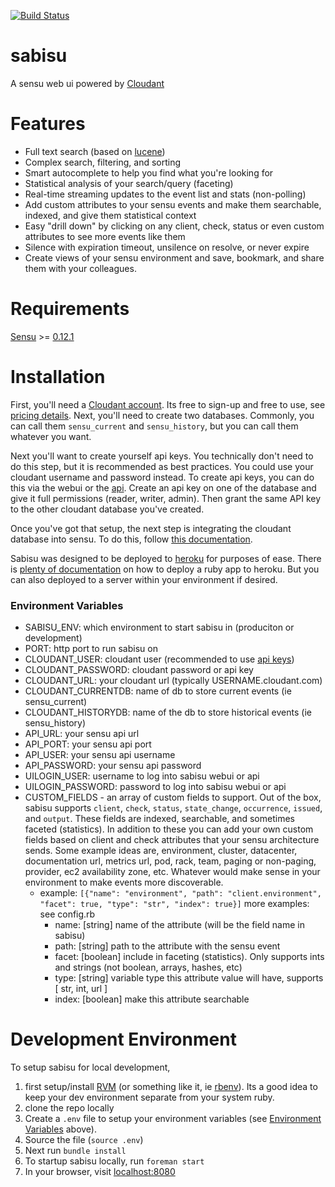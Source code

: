 [![Build Status](https://magnum.travis-ci.com/cloudant/sabisu.png?token=r6PdrwNFR1nUzFeEEiQ6&branch=master)](https://magnum.travis-ci.com/cloudant/sabisu)

sabisu
======

A sensu web ui powered by [Cloudant](https://cloudant.com)

Features
========

 * Full text search (based on [lucene](http://lucene.apache.org/))
 * Complex search, filtering, and sorting
 * Smart autocomplete to help you find what you're looking for
 * Statistical analysis of your search/query (faceting)
 * Real-time streaming updates to the event list and stats (non-polling)
 * Add custom attributes to your sensu events and make them searchable, indexed, and give them statistical context
 * Easy "drill down" by clicking on any client, check, status or even custom attributes to see more events like them
 * Silence with expiration timeout, unsilence on resolve, or never expire
 * Create views of your sensu environment and save, bookmark, and share them with your colleagues.

Requirements
============

[Sensu](https://github.com/sensu/sensu) >= [0.12.1](https://github.com/sensu/sensu/blob/master/CHANGELOG.md#0121---2013-11-02)

Installation
============

First, you'll need a [Cloudant account](https://cloudant.com/sign-up/). Its free to sign-up and free to use, see [pricing details](https://cloudant.com/product/pricing/). Next, you'll need to create two databases. Commonly, you can call them `sensu_current` and `sensu_history`, but you can call them whatever you want. 

Next you'll want to create yourself api keys. You technically don't need to do this step, but it is recommended as best practices. You could use your cloudant username and password instead. To create api keys, you can do this via the webui or the [api](http://docs.cloudant.com/api/authz.html?highlight=api%20key). Create an api key on one of the database and give it full permissions (reader, writer, admin). Then grant the same API key to the other cloudant database you've created.

Once you've got that setup, the next step is integrating the cloudant database into sensu. To do this, follow [this documentation](https://github.com/cloudant/sabisu/blob/master/sensu-integration/README.md).

Sabisu was designed to be deployed to [heroku](http://heroku.com) for purposes of ease. There is [plenty of documentation](https://devcenter.heroku.com/articles/ruby-support) on how to deploy a ruby app to heroku. But you can also deployed to a server within your environment if desired.

### Environment Variables

 * SABISU\_ENV: which environment to start sabisu in (produciton or development)
 * PORT: http port to run sabisu on
 * CLOUDANT\_USER: cloudant user (recommended to use [api keys](http://docs.cloudant.com/api/authz.html?highlight=key))
 * CLOUDANT\_PASSWORD: cloudant password or api key
 * CLOUDANT\_URL: your cloudant url (typically USERNAME.cloudant.com)
 * CLOUDANT\_CURRENTDB: name of db to store current events (ie sensu_current)
 * CLOUDANT\_HISTORYDB: name of the db to store historical events (ie sensu_history)
 * API\_URL: your sensu api url
 * API\_PORT: your sensu api port
 * API\_USER: your sensu api username
 * API\_PASSWORD: your sensu api password
 * UILOGIN\_USER: username to log into sabisu webui or api
 * UILOGIN\_PASSWORD: password to log into sabisu webui or api
 * CUSTOM\_FIELDS - an array of custom fields to support. Out of the box, sabisu supports `client`, `check`, `status`, `state_change`, `occurrence`, `issued`, and `output`. These fields are indexed, searchable, and sometimes faceted (statistics). In addition to these you can add your own custom fields based on client and check attributes that your sensu architecture sends. Some example ideas are, environment, cluster, datacenter, documentation url, metrics url, pod, rack, team, paging or non-paging, provider, ec2 availability zone, etc. Whatever would make sense in your environment to make events more discoverable.
    - example: `[{"name": "environment", "path": "client.environment", "facet": true, "type": "str", "index": true}]`
      more examples: see config.rb
      * name: [string] name of the attribute (will be the field name in sabisu)
      * path: [string] path to the attribute with the sensu event
      * facet: [boolean] include in faceting (statistics). Only supports ints and strings (not boolean, arrays, hashes, etc)
      * type: [string] variable type this attribute value will have, supports [ str, int, url ]
      * index: [boolean] make this attribute searchable

Development Environment
=======================

To setup sabisu for local development, 

1. first setup/install [RVM](https://rvm.io/) (or something like it, ie [rbenv](http://rbenv.org/)). Its a good idea to keep your dev environment separate from your system ruby.
2. clone the repo locally
3. Create a `.env` file to setup your environment variables (see [Environment Variables](https://github.com/cloudant/sabisu/blob/master/README.md#environment-variables) above).
4. Source the file (`source .env`)
5. Next run `bundle install`
6. To startup sabisu locally, run `foreman start`
7. In your browser, visit [localhost:8080](http://localhost:8080)
